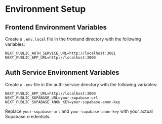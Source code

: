 # Environment Setup

## Frontend Environment Variables

Create a `.env.local` file in the frontend directory with the following variables:

```env
NEXT_PUBLIC_AUTH_SERVICE_URL=http://localhost:3001
NEXT_PUBLIC_APP_URL=http://localhost:3000
```

## Auth Service Environment Variables

Create a `.env` file in the auth-service directory with the following variables:

```env
NEXT_PUBLIC_APP_URL=http://localhost:3000
NEXT_PUBLIC_SUPABASE_URL=your-supabase-url
NEXT_PUBLIC_SUPABASE_ANON_KEY=your-supabase-anon-key
```

Replace `your-supabase-url` and `your-supabase-anon-key` with your actual Supabase credentials.
